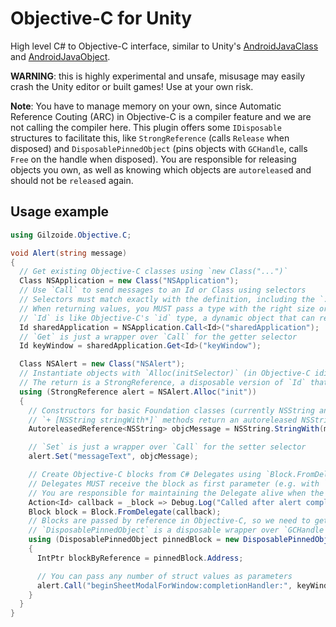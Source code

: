 # Objective-C for Unity
High level C# to Objective-C interface, similar to Unity's [AndroidJavaClass](https://docs.unity3d.com/ScriptReference/AndroidJavaClass.html) and [AndroidJavaObject](https://docs.unity3d.com/ScriptReference/AndroidJavaObject.html).

**WARNING**: this is highly experimental and unsafe, misusage may easily crash the Unity editor or built games!
Use at your own risk.

**Note**: You have to manage memory on your own, since Automatic Reference Couting (ARC) in Objective-C is a compiler feature and we are not calling the compiler here.
This plugin offers some `IDisposable` structures to facilitate this, like `StrongReference` (calls `Release` when disposed) and `DisposablePinnedObject` (pins objects with `GCHandle`, calls `Free` on the handle when disposed).
You are responsible for releasing objects you own, as well as knowing which objects are `autorelease`d and should not be `release`d again.


## Usage example
```cs
using Gilzoide.Objective.C;

void Alert(string message)
{
  // Get existing Objective-C classes using `new Class("...")`
  Class NSApplication = new Class("NSApplication");
  // Use `Call` to send messages to an Id or Class using selectors
  // Selectors must match exactly with the definition, including the `:` characters
  // When returning values, you MUST pass a type with the right size or the application may crash
  // `Id` is like Objective-C's `id` type, a dynamic object that can receive messages
  Id sharedApplication = NSApplication.Call<Id>("sharedApplication");
  // `Get` is just a wrapper over `Call` for the getter selector
  Id keyWindow = sharedApplication.Get<Id>("keyWindow");

  Class NSAlert = new Class("NSAlert");
  // Instantiate objects with `Alloc(initSelector)` (in Objective-C idiom: `[[Class alloc] init]`)
  // The return is a StrongReference, a disposable version of `Id` that calls `Release` on Dispose
  using (StrongReference alert = NSAlert.Alloc("init"))
  {
    // Constructors for basic Foundation classes (currently NSString and NSNumber) are available
    // `+ [NSString stringWith*]` methods return an autoreleased NSString, no need to `Release`
    AutoreleasedReference<NSString> objcMessage = NSString.StringWith(message);

    // `Set` is just a wrapper over `Call` for the setter selector
    alert.Set("messageText", objcMessage);

    // Create Objective-C blocks from C# Delegates using `Block.FromDelegate`
    // Delegates MUST receive the block as first parameter (e.g. with `Id` type), as per block ABI
    // You are responsible for maintaining the Delegate alive when the block is called
    Action<Id> callback = _block => Debug.Log("Called after alert completes");
    Block block = Block.FromDelegate(callback);
    // Blocks are passed by reference in Objective-C, so we need to get its address first
    // `DisposablePinnedObject` is a disposable wrapper over `GCHandle`
    using (DisposablePinnedObject pinnedBlock = new DisposablePinnedObject(block))
    {
      IntPtr blockByReference = pinnedBlock.Address;

      // You can pass any number of struct values as parameters
      alert.Call("beginSheetModalForWindow:completionHandler:", keyWindow, blockByReference);
    }
  }
}
```